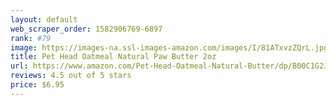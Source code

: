 ```yaml
---
layout: default 
﻿web_scraper_order: 1582906769-6897
rank: #79
image: https://images-na.ssl-images-amazon.com/images/I/81ATxvzZQrL.jpg
title: Pet Head Oatmeal Natural Paw Butter 2oz
url: https://www.amazon.com/Pet-Head-Oatmeal-Natural-Butter/dp/B00C1G2JZ0/ref=zg_mw_pet-supplies_79?_encoding=UTF8&psc=1&refRID=H5H5GKBRAGT498NV2G74
reviews: 4.5 out of 5 stars
price: $6.95 
---
```

